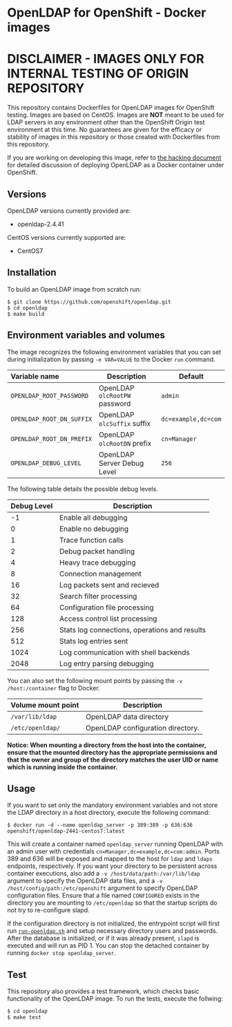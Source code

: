 OpenLDAP for OpenShift - Docker images
========================================
DISCLAIMER - IMAGES ONLY FOR INTERNAL TESTING OF ORIGIN REPOSITORY
==================================================================

This repository contains Dockerfiles for OpenLDAP images for OpenShift testing.
Images are based on CentOS. Images are **NOT** meant to be used for LDAP servers in
any environment other than the OpenShift Origin test environment at this time. No
guarantees are given for the efficacy or stability of images in this repository or
those created with Dockerfiles from this repository.

If you are working on developing this image, refer to [the hacking document](HACKING.md) 
for detailed discussion of deploying OpenLDAP as a Docker container under OpenShift.


Versions
---------------
OpenLDAP versions currently provided are:
* openldap-2.4.41

CentOS versions currently supported are:
* CentOS7


Installation
----------------------
To build an OpenLDAP image from scratch run:

```
$ git clone https://github.com/openshift/openldap.git
$ cd openldap
$ make build
```

Environment variables and volumes
----------------------------------

The image recognizes the following environment variables that you can set during
initialization by passing `-e VAR=VALUE` to the Docker `run` command.

|    Variable name           |    Description                            | Default                   |
| :------------------------- | ----------------------------------------- | ------------------------- |
|  `OPENLDAP_ROOT_PASSWORD`  | OpenLDAP `olcRootPW` password             | `admin`                   |
|  `OPENLDAP_ROOT_DN_SUFFIX` | OpenLDAP `olcSuffix` suffix               | `dc=example,dc=com`       |
|  `OPENLDAP_ROOT_DN_PREFIX` | OpenLDAP `olcRootDN` prefix               | `cn=Manager`              |
|  `OPENLDAP_DEBUG_LEVEL`    | OpenLDAP Server Debug Level               | `256`                     |

The following table details the possible debug levels.

| Debug Level | Description                                   |
| ----------- | --------------------------------------------- |
| -1          | Enable all debugging                          |  
|  0          | Enable no debugging                           |
|  1          | Trace function calls                          |
|  2          | Debug packet handling                         |
|  4          | Heavy trace debugging                         |
|  8          | Connection management                         |
|  16         | Log packets sent and recieved                 |
|  32         | Search filter processing                      |
|  64         | Configuration file processing                 |
|  128        | Access control list processing                |
|  256        | Stats log connections, operations and results |
|  512        | Stats log entries sent                        |
|  1024       | Log communication with shell backends         |
|  2048       | Log entry parsing debugging                   | 

You can also set the following mount points by passing the `-v /host:/container` flag to Docker.

|  Volume mount point | Description                        |
| :------------------ | ---------------------------------- |
|  `/var/lib/ldap`    | OpenLDAP data directory            |
|  `/etc/openldap/`   | OpenLDAP configuration directory.  |

**Notice: When mounting a directory from the host into the container, ensure that the mounted
directory has the appropriate permissions and that the owner and group of the directory
matches the user UID or name which is running inside the container.**

Usage
---------------------------------

If you want to set only the mandatory environment variables and not store
the LDAP directory in a host directory, execute the following command:

```
$ docker run -d --name openldap_server -p 389:389 -p 636:636 openshift/openldap-2441-centos7:latest
```

This will create a container named `openldap_server` running OpenLDAP with an admin
user with credentials `cn=Manager,dc=example,dc=com:admin`. Ports 389 and 636 will be exposed and mapped
to the host for `ldap` and `ldaps` endpoints, respectively. If you want your directory to be persistent 
across container executions, also add a `-v /host/data/path:/var/lib/ldap` argument to specify
the OpenLDAP data files, and a `-v /host/config/path:/etc/openshift` argument to specify OpenLDAP
configuration files. Ensure that a file named `CONFIGURED` exists in the directory you are mounting to `/etc/openldap`
so that the startup scripts do not try to re-configure slapd.

If the configuration directory is not initialized, the entrypoint script will first
run [`run-openldap.sh`](2.4.41/run-openldap.sh) and setup necessary directory users and passwords. 
After the database is initialized, or if it was already present, `slapd` is executed and will run 
as PID 1. You can stop the detached container by running `docker stop openldap_server`.

Test
---------------------------------

This repository also provides a test framework, which checks basic functionality
of the OpenLDAP image. To run the tests, execute the follwing:

```
$ cd openldap
$ make test
```
